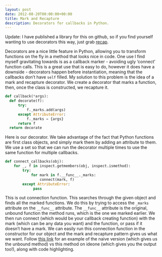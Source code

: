 ```yaml
---
layout: post
date: 2012-08-20T00:00:00+00:00
title: Mark and Recapture
description: Decorators for callbacks in Python.
---
```


Update: I have published a library for this on github, so if you find yourself wanting to use decorators this way, just grab [recap](https://github.com/Lattyware/recap).

Decorators are a nice little feature in Python, allowing you to transform functions on the fly in a method that looks nice in code. One use I find myself gravitating towards is as a callback marker - avoiding ugly ‘connect’ function calls. This is a great use that is easy to do, however it does have a downside - decorators happen before instantiation, meaning that the callbacks don’t have `self` filled.
My solution to this problem is the idea of a mark and recapture decorator. We create a decorator that marks a function, then, once the class is constructed, we recapture it.

~~~ python
def callback(*args):
  def decorate(f):
      try:
          f._marks.add(args)
      except AttributeError:
          f._marks = {args}
      return f
  return decorate
~~~

Here is our decorator. We take advantage of the fact that Python functions are first class objects, and simply mark them by adding an attribute to them. We use a set so that we can run the decorator multiple times to use the same function for multiple callbacks.

~~~ python
def connect_callbacks(obj):
    for _, f in inspect.getmembers(obj, inspect.ismethod):
        try:
            for mark in f.__func__._marks:
                connect(mark, f)
        except AttributeError:
             pass
~~~

This is out connection function. This searches through the given object and finds all the marked functions. We do this by trying to access the `_marks` attribute on the `__func__` attribute. The `__func__` attribute is the original, unbound function the method runs, which is the one we marked earlier. We then run connect (which would be your callback creating function) with the mark (which can be any data you want) and the function, or pass if it doesn’t have a mark. We can easily run this connection function in the constructor for our object and the mark and recapture pattern gives us what we want.
Follow [this link](https://ideone.com/KaEtH) for an example of the naive version (which gives us the unbound method) vs this method on ideone (which gives you the output too!), along with code highlighting.
